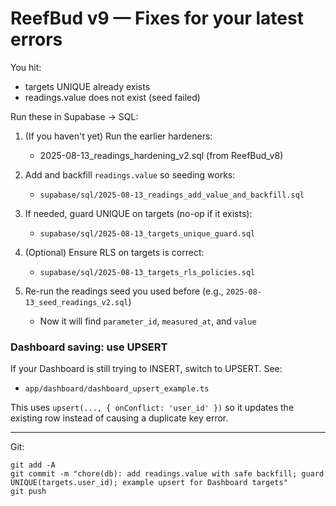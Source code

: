 
# ReefBud v9 — Fixes for your latest errors

You hit:
- targets UNIQUE already exists
- readings.value does not exist (seed failed)

Run these in Supabase → SQL:

1) (If you haven't yet) Run the earlier hardeners:
   - 2025-08-13_readings_hardening_v2.sql (from ReefBud_v8)

2) Add and backfill `readings.value` so seeding works:
   - `supabase/sql/2025-08-13_readings_add_value_and_backfill.sql`

3) If needed, guard UNIQUE on targets (no-op if it exists):
   - `supabase/sql/2025-08-13_targets_unique_guard.sql`

4) (Optional) Ensure RLS on targets is correct:
   - `supabase/sql/2025-08-13_targets_rls_policies.sql`

5) Re-run the readings seed you used before (e.g., `2025-08-13_seed_readings_v2.sql`)
   - Now it will find `parameter_id`, `measured_at`, and `value`

### Dashboard saving: use UPSERT
If your Dashboard is still trying to INSERT, switch to UPSERT. See:
- `app/dashboard/dashboard_upsert_example.ts`

This uses `upsert(..., { onConflict: 'user_id' })` so it updates the existing row instead of causing a duplicate key error.

---
Git:
```
git add -A
git commit -m "chore(db): add readings.value with safe backfill; guard UNIQUE(targets.user_id); example upsert for Dashboard targets"
git push
```
